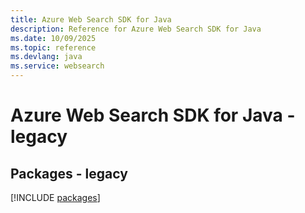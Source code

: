 ```yaml
---
title: Azure Web Search SDK for Java
description: Reference for Azure Web Search SDK for Java
ms.date: 10/09/2025
ms.topic: reference
ms.devlang: java
ms.service: websearch
---
```

# Azure Web Search SDK for Java - legacy
## Packages - legacy
[!INCLUDE [packages](web-search-index.md)]